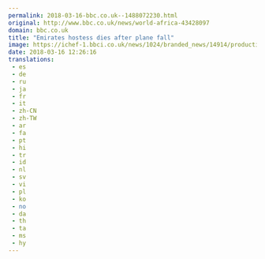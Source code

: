 ```yaml
---
permalink: 2018-03-16-bbc.co.uk--1488072230.html
original: http://www.bbc.co.uk/news/world-africa-43428097
domain: bbc.co.uk
title: "Emirates hostess dies after plane fall"
image: https://ichef-1.bbci.co.uk/news/1024/branded_news/14914/production/_100444248_gettyimages-474783186.jpg
date: 2018-03-16 12:26:16
translations: 
 - es
 - de
 - ru
 - ja
 - fr
 - it
 - zh-CN
 - zh-TW
 - ar
 - fa
 - pt
 - hi
 - tr
 - id
 - nl
 - sv
 - vi
 - pl
 - ko
 - no
 - da
 - th
 - ta
 - ms
 - hy
---
```


